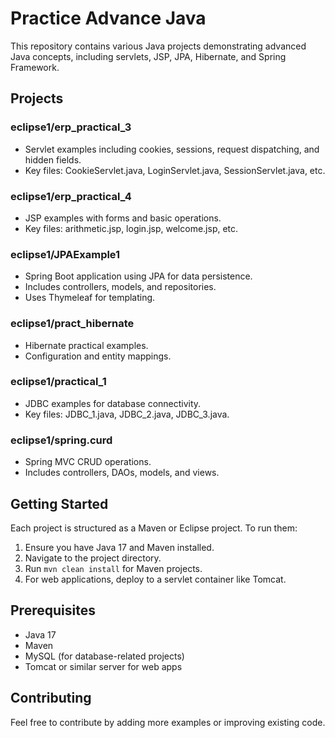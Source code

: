 # Practice Advance Java

This repository contains various Java projects demonstrating advanced Java concepts, including servlets, JSP, JPA, Hibernate, and Spring Framework.

## Projects

### eclipse1/erp_practical_3
- Servlet examples including cookies, sessions, request dispatching, and hidden fields.
- Key files: CookieServlet.java, LoginServlet.java, SessionServlet.java, etc.

### eclipse1/erp_practical_4
- JSP examples with forms and basic operations.
- Key files: arithmetic.jsp, login.jsp, welcome.jsp, etc.

### eclipse1/JPAExample1
- Spring Boot application using JPA for data persistence.
- Includes controllers, models, and repositories.
- Uses Thymeleaf for templating.

### eclipse1/pract_hibernate
- Hibernate practical examples.
- Configuration and entity mappings.

### eclipse1/practical_1
- JDBC examples for database connectivity.
- Key files: JDBC_1.java, JDBC_2.java, JDBC_3.java.

### eclipse1/spring.curd
- Spring MVC CRUD operations.
- Includes controllers, DAOs, models, and views.

## Getting Started

Each project is structured as a Maven or Eclipse project. To run them:

1. Ensure you have Java 17 and Maven installed.
2. Navigate to the project directory.
3. Run `mvn clean install` for Maven projects.
4. For web applications, deploy to a servlet container like Tomcat.

## Prerequisites

- Java 17
- Maven
- MySQL (for database-related projects)
- Tomcat or similar server for web apps

## Contributing

Feel free to contribute by adding more examples or improving existing code.
